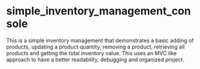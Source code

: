 # simple_inventory_management_console

This is a simple inventory management that demonstrates a basic adding of products, updating a product quantity, removing a product, retrieving all products and getting the total inventory value.
This uses an MVC like approach to have a better readability, debugging and organized project.